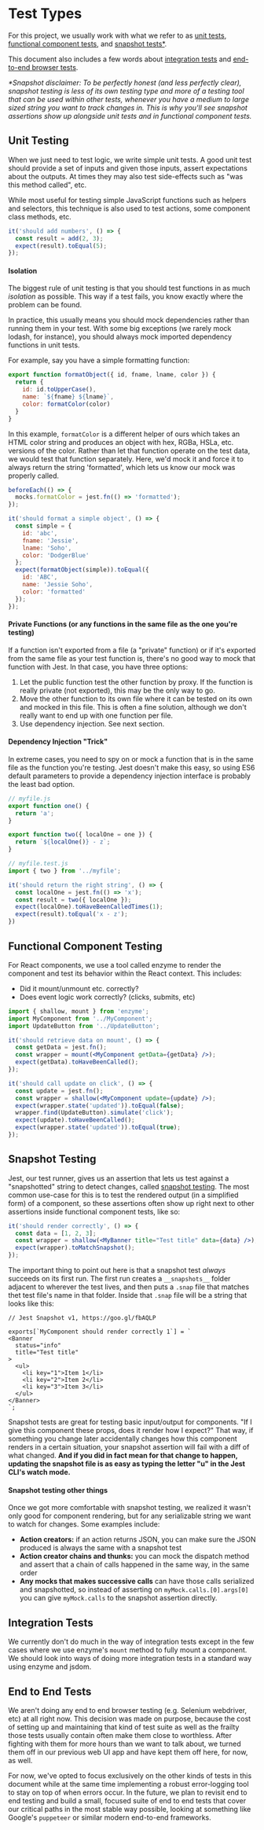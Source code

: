 # Test Types

For this project, we usually work with what we refer to as [unit tests](#unit-tests), [functional component tests](#functional-component-tests), and [snapshot tests*](#snapshot-tests).

This document also includes a few words about [integration tests](#integration-tests) and [end-to-end browser tests](#end-to-end-tests).

_*Snapshot disclaimer: To be perfectly honest (and less perfectly clear), snapshot testing is less of its own testing type and more of a testing tool that can be used within other tests, whenever you have a medium to large sized string you want to track changes in. This is why you'll see snapshot assertions show up alongside unit tests and in functional component tests._

## Unit Testing
   
When we just need to test logic, we write simple unit tests. A good unit test should provide a set of inputs and given those inputs, assert expectations about the outputs. At times they may also test side-effects such as "was this method called", etc.

While most useful for testing simple JavaScript functions such as helpers and selectors, this technique is also used to test actions, some component class methods, etc.

```js
it('should add numbers', () => {
  const result = add(2, 3);
  expect(result).toEqual(5);
});
```

#### Isolation

The biggest rule of unit testing is that you should test functions in as much _isolation_ as possible. This way if a test fails, you know exactly where the problem can be found.

In practice, this usually means you should mock dependencies rather than running them in your test. With some big exceptions (we rarely mock lodash, for instance), you should always mock imported dependency functions in unit tests.

For example, say you have a simple formatting function:

```js
export function formatObject({ id, fname, lname, color }) {
  return {
    id: id.toUpperCase(),
    name: `${fname} ${lname}`,
    color: formatColor(color)
  }
}
```

In this example, `formatColor` is a different helper of ours which takes an HTML color string and produces an object with hex, RGBa, HSLa, etc. versions of the color. Rather than let that function operate on the test data, we would test that function separately. Here, we'd mock it and force it to always return the string 'formatted', which lets us know our mock was properly called.

```js
beforeEach(() => {
  mocks.formatColor = jest.fn(() => 'formatted');
});

it('should format a simple object', () => {
  const simple = {
    id: 'abc',
    fname: 'Jessie',
    lname: 'Soho',
    color: 'DodgerBlue'
  };
  expect(formatObject(simple)).toEqual({
    id: 'ABC',
    name: 'Jessie Soho',
    color: 'formatted'
  });
});
```

#### Private Functions (or any functions in the same file as the one you're testing)

If a function isn't exported from a file (a "private" function) or if it's exported from the same file as your test function is, there's no good way to mock that function with Jest. In that case, you have three options:

1. Let the public function test the other function by proxy. If the function is really private (not exported), this may be the only way to go. 
1. Move the other function to its own file where it can be tested on its own and mocked in this file. This is often a fine solution, although we don't really want to end up with one function per file.
1. Use dependency injection. See next section.

#### Dependency Injection "Trick"

In extreme cases, you need to spy on or mock a function that is in the same file as the function you're testing. Jest doesn't make this easy, so using ES6 default parameters to provide a dependency injection interface is probably the least bad option.

```js
// myfile.js
export function one() {
  return 'a';
}

export function two({ localOne = one }) {
  return `${localOne()} - z`;
}

// myfile.test.js
import { two } from '../myfile';

it('should return the right string', () => {
  const localOne = jest.fn(() => 'x');
  const result = two({ localOne });
  expect(localOne).toHaveBeenCalledTimes(1);
  expect(result).toEqual('x - z');
})
```


## Functional Component Testing

For React components, we use a tool called enzyme to render the component and test its behavior within the React context. This includes:

* Did it mount/unmount etc. correctly?
* Does event logic work correctly? (clicks, submits, etc)

```jsx
import { shallow, mount } from 'enzyme';
import MyComponent from '../MyComponent';
import UpdateButton from '../UpdateButton';

it('should retrieve data on mount', () => {
  const getData = jest.fn();
  const wrapper = mount(<MyComponent getData={getData} />);
  expect(getData).toHaveBeenCalled();
});

it('should call update on click', () => {
  const update = jest.fn();
  const wrapper = shallow(<MyComponent update={update} />);
  expect(wrapper.state('updated')).toEqual(false);
  wrapper.find(UpdateButton).simulate('click');
  expect(update).toHaveBeenCalled();
  expect(wrapper.state('updated')).toEqual(true);
});
```

## Snapshot Testing

Jest, our test runner, gives us an assertion that lets us test against a "snapshotted" string to detect changes, called [snapshot testing](http://facebook.github.io/jest/docs/en/snapshot-testing.html). The most common use-case for this is to test the rendered output (in a simplified form) of a component, so these assertions often show up right next to other assertions inside functional component tests, like so:

```jsx
it('should render correctly', () => {
  const data = [1, 2, 3];
  const wrapper = shallow(<MyBanner title="Test title" data={data} />);
  expect(wrapper).toMatchSnapshot();
});
```

The important thing to point out here is that a snapshot test _always_ succeeds on its first run. The first run creates a `__snapshots__` folder adjacent to wherever the test lives, and then puts a `.snap` file that matches thet test file's name in that folder. Inside that `.snap` file will be a string that looks like this:

```
// Jest Snapshot v1, https://goo.gl/fbAQLP

exports[`MyComponent should render correctly 1`] = `
<Banner
  status="info"
  title="Test title"
>
  <ul>
    <li key="1">Item 1</li>
    <li key="2">Item 2</li>
    <li key="3">Item 3</li>
  </ul>
</Banner>
`;
```

Snapshot tests are great for testing basic input/output for components. "If I give this component these props, does it render how I expect?" That way, if something you change later accidentally changes how this component renders in a certain situation, your snapshot assertion will fail with a diff of what changed. **And if you did in fact mean for that change to happen, updating the snapshot file is as easy as typing the letter "u" in the Jest CLI's watch mode.**

#### Snapshot testing other things

Once we got more comfortable with snapshot testing, we realized it wasn't only good for component rendering, but for any serializable string we want to watch for changes. Some examples include:

* **Action creators:** if an action returns JSON, you can make sure the JSON produced is always the same with a snapshot test
* **Action creator chains and thunks:** you can mock the dispatch method and assert that a chain of calls happened in the same way, in the same order
* **Any mocks that makes successive calls** can have those calls serialized and snapshotted, so instead of asserting on `myMock.calls.[0].args[0]` you can give `myMock.calls` to the snapshot assertion directly.

## Integration Tests

We currently don't do much in the way of integration tests except in the few cases where we use enzyme's `mount` method to fully mount a component. We should look into ways of doing more integration tests in a standard way using enzyme and jsdom.

## End to End Tests

We aren't doing any end to end browser testing (e.g. Selenium webdriver, etc) at all right now. This decision was made on purpose, because the cost of setting up and maintaining that kind of test suite as well as the frailty those tests usually contain often make them close to worthless. After fighting with them for more hours than we want to talk about, we turned them off in our previous web UI app and have kept them off here, for now, as well.

For now, we've opted to focus exclusively on the other kinds of tests in this document while at the same time implementing a robust error-logging tool to stay on top of when errors occur. In the future, we plan to revisit end to end testing and build a small, focused suite of end to end tests that cover our critical paths in the most stable way possible, looking at something like Google's `puppeteer` or similar modern end-to-end frameworks.
